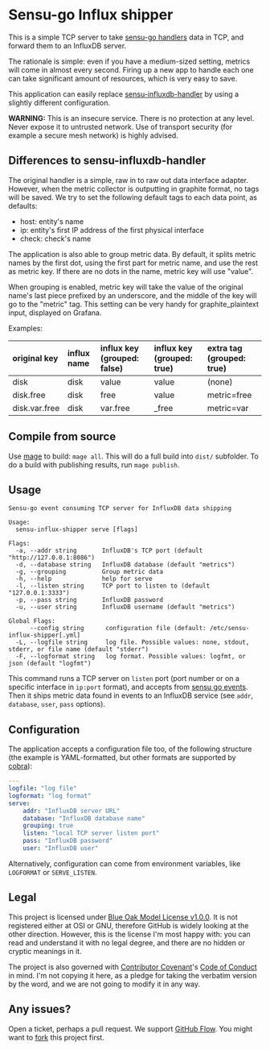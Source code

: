 # Sensu-go Influx shipper

This is a simple TCP server to take [sensu-go handlers](https://docs.sensu.io/sensu-go/latest/reference/handlers/#tcp-udp-handlers) data in TCP, and forward them to an InfluxDB server.

The rationale is simple: even if you have a medium-sized setting, metrics will come in almost every second. Firing up a new app to handle each one can take significant amount of resources, which is very easy to save.

This application can easily replace [sensu-influxdb-handler](https://github.com/sensu/sensu-influxdb-handler) by using a slightly different configuration.

**WARNING:** This is an insecure service. There is no protection at any level. Never expose it to untrusted network. Use of transport security (for example a secure mesh network) is highly advised.

## Differences to sensu-influxdb-handler

The original handler is a simple, raw in to raw out data interface adapter. However, when the metric collector is outputting in graphite format, no tags will be saved. We try to set the following default tags to each data point, as defaults:

* host: entity's name
* ip: entity's first IP address of the first physical interface
* check: check's name

The application is also able to group metric data. By default, it splits metric names by the first dot, using the first part for metric name, and use the rest as metric key. If there are no dots in the name, metric key will use "value".

When grouping is enabled, metric key will take the value of the original name's last piece prefixed by an underscore, and the middle of the key will go to the "metric" tag. This setting can be very handy for graphite_plaintext input, displayed on Grafana.

Examples:

| original key  | influx name | influx key (grouped: false) | influx key (grouped: true) | extra tag (grouped: true) |
| :------------ | :---------- | :-------------------------- | :------------------------- | :------------------------ |
| disk          | disk        | value                       | value                      | (none)                    |
| disk.free     | disk        | free                        | value                      | metric=free               |
| disk.var.free | disk        | var.free                    | _free                      | metric=var                |

## Compile from source

Use [mage](https://magefile.org/) to build: `mage all`. This will do a full build into `dist/` subfolder. To do a build with publishing results, run `mage publish`.

## Usage

```text
Sensu-go event consuming TCP server for InfluxDB data shipping

Usage:
  sensu-influx-shipper serve [flags]

Flags:
  -a, --addr string       InfluxDB's TCP port (default "http://127.0.0.1:8086")
  -d, --database string   InfluxDB database (default "metrics")
  -g, --grouping          Group metric data
  -h, --help              help for serve
  -l, --listen string     TCP port to listen to (default "127.0.0.1:3333")
  -p, --pass string       InfluxDB password
  -u, --user string       InfluxDB username (default "metrics")

Global Flags:
      --config string      configuration file (default: /etc/sensu-influx-shipper[.yml]
  -L, --logfile string     log file. Possible values: none, stdout, stderr, or file name (default "stderr")
  -F, --logformat string   log format. Possible values: logfmt, or json (default "logfmt")
```

This command runs a TCP server on `listen` port (port number or on a specific interface in `ip:port` format), and accepts from [sensu go events](https://docs.sensu.io/sensu-go/5.15/reference/events/). Then it ships metric data found in events to an InfluxDB service (see `addr`, `database`, `user`, `pass` options).

## Configuration

The application accepts a configuration file too, of the following structure (the example is YAML-formatted, but other formats are supported by [cobra](https://github.com/spf13/cobra)):

```yaml
---
logfile: "log file"
logformat: "log format"
serve:
    addr: "InfluxDB server URL"
    database: "InfluxDB database name"
    grouping: true
    listen: "local TCP server listen port"
    pass: "InfluxDB password"
    user: "InfluxDB user"
```

Alternatively, configuration can come from environment variables, like `LOGFORMAT` or `SERVE_LISTEN`.

## Legal

This project is licensed under [Blue Oak Model License v1.0.0](https://blueoakcouncil.org/license/1.0.0). It is not registered either at OSI or GNU, therefore GitHub is widely looking at the other direction. However, this is the license I'm most happy with: you can read and understand it with no legal degree, and there are no hidden or cryptic meanings in it.

The project is also governed with [Contributor Covenant](https://contributor-covenant.org/)'s [Code of Conduct](https://www.contributor-covenant.org/version/1/4/) in mind. I'm not copying it here, as a pledge for taking the verbatim version by the word, and we are not going to modify it in any way.

## Any issues?

Open a ticket, perhaps a pull request. We support [GitHub Flow](https://guides.github.com/introduction/flow/). You might want to [fork](https://guides.github.com/activities/forking/) this project first.

